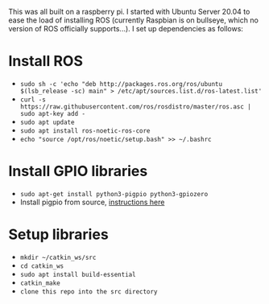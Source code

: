 This was all built on a raspberry pi. I started with Ubuntu Server 20.04 to ease the load of installing ROS (currently Raspbian is on bullseye, which no version of ROS officially supports...). I set up dependencies as follows:

# Install ROS
* `sudo sh -c 'echo "deb http://packages.ros.org/ros/ubuntu $(lsb_release -sc) main" > /etc/apt/sources.list.d/ros-latest.list'`
* `curl -s https://raw.githubusercontent.com/ros/rosdistro/master/ros.asc | sudo apt-key add -`
* `sudo apt update`
* `sudo apt install ros-noetic-ros-core`
* `echo "source /opt/ros/noetic/setup.bash" >> ~/.bashrc`

# Install GPIO libraries
* `sudo apt-get install python3-pigpio python3-gpiozero`
* Install pigpio from source, [instructions here](https://abyz.me.uk/rpi/pigpio/download.html)

# Setup libraries
* `mkdir ~/catkin_ws/src`
* `cd catkin_ws`
* `sudo apt install build-essential`
* `catkin_make`
* `clone this repo into the src directory`
